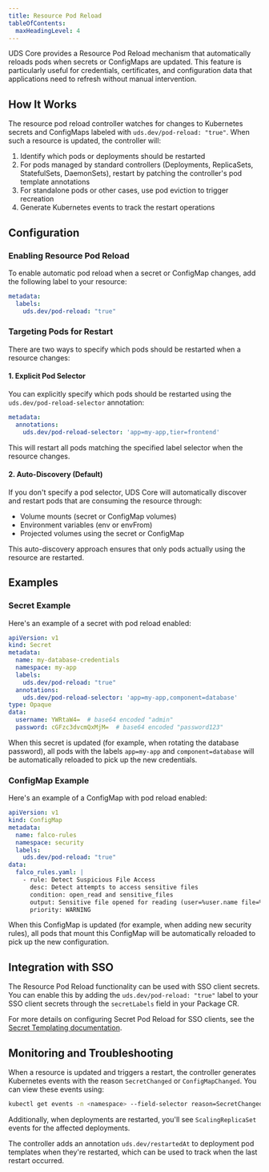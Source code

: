 ```yaml
---
title: Resource Pod Reload
tableOfContents:
  maxHeadingLevel: 4
---
```


UDS Core provides a Resource Pod Reload mechanism that automatically reloads pods when secrets or ConfigMaps are updated. This feature is particularly useful for credentials, certificates, and configuration data that applications need to refresh without manual intervention.

## How It Works

The resource pod reload controller watches for changes to Kubernetes secrets and ConfigMaps labeled with `uds.dev/pod-reload: "true"`. When such a resource is updated, the controller will:

1. Identify which pods or deployments should be restarted
2. For pods managed by standard controllers (Deployments, ReplicaSets, StatefulSets, DaemonSets), restart by patching the controller's pod template annotations
3. For standalone pods or other cases, use pod eviction to trigger recreation
4. Generate Kubernetes events to track the restart operations

## Configuration

### Enabling Resource Pod Reload

To enable automatic pod reload when a secret or ConfigMap changes, add the following label to your resource:

```yaml
metadata:
  labels:
    uds.dev/pod-reload: "true"
```

### Targeting Pods for Restart

There are two ways to specify which pods should be restarted when a resource changes:

#### 1. Explicit Pod Selector

You can explicitly specify which pods should be restarted using the `uds.dev/pod-reload-selector` annotation:

```yaml
metadata:
  annotations:
    uds.dev/pod-reload-selector: 'app=my-app,tier=frontend'
```

This will restart all pods matching the specified label selector when the resource changes.

#### 2. Auto-Discovery (Default)

If you don't specify a pod selector, UDS Core will automatically discover and restart pods that are consuming the resource through:
- Volume mounts (secret or ConfigMap volumes)
- Environment variables (env or envFrom)
- Projected volumes using the secret or ConfigMap

This auto-discovery approach ensures that only pods actually using the resource are restarted.

## Examples

### Secret Example

Here's an example of a secret with pod reload enabled:

```yaml
apiVersion: v1
kind: Secret
metadata:
  name: my-database-credentials
  namespace: my-app
  labels:
    uds.dev/pod-reload: "true"
  annotations:
    uds.dev/pod-reload-selector: 'app=my-app,component=database'
type: Opaque
data:
  username: YWRtaW4=  # base64 encoded "admin"
  password: cGFzc3dvcmQxMjM=  # base64 encoded "password123"
```

When this secret is updated (for example, when rotating the database password), all pods with the labels `app=my-app` and `component=database` will be automatically reloaded to pick up the new credentials.

### ConfigMap Example

Here's an example of a ConfigMap with pod reload enabled:

```yaml
apiVersion: v1
kind: ConfigMap
metadata:
  name: falco-rules
  namespace: security
  labels:
    uds.dev/pod-reload: "true"
data:
  falco_rules.yaml: |
    - rule: Detect Suspicious File Access
      desc: Detect attempts to access sensitive files
      condition: open_read and sensitive_files
      output: Sensitive file opened for reading (user=%user.name file=%fd.name)
      priority: WARNING
```

When this ConfigMap is updated (for example, when adding new security rules), all pods that mount this ConfigMap will be automatically reloaded to pick up the new configuration.

## Integration with SSO

The Resource Pod Reload functionality can be used with SSO client secrets. You can enable this by adding the `uds.dev/pod-reload: "true"` label to your SSO client secrets through the `secretLabels` field in your Package CR.

For more details on configuring Secret Pod Reload for SSO clients, see the [Secret Templating documentation](/reference/configuration/single-sign-on/sso-templating#secret-pod-reload).

## Monitoring and Troubleshooting

When a resource is updated and triggers a restart, the controller generates Kubernetes events with the reason `SecretChanged` or `ConfigMapChanged`. You can view these events using:

```bash
kubectl get events -n <namespace> --field-selector reason=SecretChanged
```

Additionally, when deployments are restarted, you'll see `ScalingReplicaSet` events for the affected deployments.

The controller adds an annotation `uds.dev/restartedAt` to deployment pod templates when they're restarted, which can be used to track when the last restart occurred.
